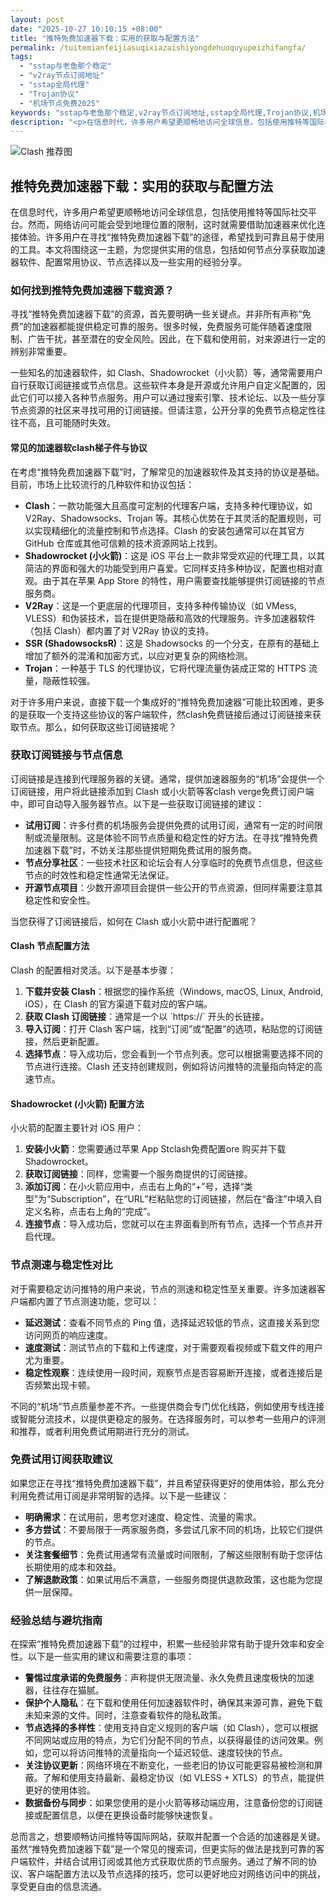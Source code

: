 ```yaml
---
layout: post
date: "2025-10-27 10:10:15 +08:00"
title: "推特免费加速器下载：实用的获取与配置方法"
permalink: /tuitemianfeijiasuqixiazaishiyongdehuoquyupeizhifangfa/
tags:
  - "sstap与老鱼那个稳定"
  - "v2ray节点订阅地址"
  - "sstap全局代理"
  - "Trojan协议"
  - "机场节点免费2025"
keywords: "sstap与老鱼那个稳定,v2ray节点订阅地址,sstap全局代理,Trojan协议,机场节点免费2025"
description: "<p>在信息时代，许多用户希望更顺畅地访问全球信息，包括使用推特等国际社交平台。然而，网络访问可能会受到地理位置的限制，这时就需要借助加速器来优化连接体验。许多用户在寻找“推特免费加速器下载”的途径，希望找到可靠且易于使用的工具。本文将围绕这一主题，为您提供实用的信息，包括如何节点分享获取加速器软件、配置常用协议、节点选择以及一些实用的经验分享。</p>"
---
```


![Clash 推荐图](https://clashjd.github.io/assets/img/稳定订阅机场推荐.png)

## 推特免费加速器下载：实用的获取与配置方法

<p>在信息时代，许多用户希望更顺畅地访问全球信息，包括使用推特等国际社交平台。然而，网络访问可能会受到地理位置的限制，这时就需要借助加速器来优化连接体验。许多用户在寻找“推特免费加速器下载”的途径，希望找到可靠且易于使用的工具。本文将围绕这一主题，为您提供实用的信息，包括如何节点分享获取加速器软件、配置常用协议、节点选择以及一些实用的经验分享。</p>
<h3>如何找到推特免费加速器下载资源？</h3>
<p>寻找“推特免费加速器下载”的资源，首先要明确一些关键点。并非所有声称“免费”的加速器都能提供稳定可靠的服务。很多时候，免费服务可能伴随着速度限制、广告干扰，甚至潜在的安全风险。因此，在下载和使用前，对来源进行一定的辨别非常重要。</p>
<p>一些知名的加速器软件，如 Clash、Shadowrocket（小火箭）等，通常需要用户自行获取订阅链接或节点信息。这些软件本身是开源或允许用户自定义配置的，因此它们可以接入各种节点服务。用户可以通过搜索引擎、技术论坛、以及一些分享节点资源的社区来寻找可用的订阅链接。但请注意，公开分享的免费节点稳定性往往不高，且可能随时失效。</p>
<h4>常见的加速器软clash梯子件与协议</h4>
<p>在考虑“推特免费加速器下载”时，了解常见的加速器软件及其支持的协议是基础。目前，市场上比较流行的几种软件和协议包括：</p>
<ul>
<li><strong>Clash</strong>：一款功能强大且高度可定制的代理客户端，支持多种代理协议，如 V2Ray、Shadowsocks、Trojan 等。其核心优势在于其灵活的配置规则，可以实现精细化的流量控制和节点选择。Clash 的安装包通常可以在其官方 GitHub 仓库或其他可信赖的技术资源网站上找到。</li>
<li><strong>Shadowrocket (小火箭)</strong>：这是 iOS 平台上一款非常受欢迎的代理工具，以其简洁的界面和强大的功能受到用户喜爱。它同样支持多种协议，配置也相对直观。由于其在苹果 App Store 的特性，用户需要查找能够提供订阅链接的节点服务商。</li>
<li><strong>V2Ray</strong>：这是一个更底层的代理项目，支持多种传输协议（如 VMess, VLESS）和伪装技术，旨在提供更隐蔽和高效的代理服务。许多加速器软件（包括 Clash）都内置了对 V2Ray 协议的支持。</li>
<li><strong>SSR (ShadowsocksR)</strong>：这是 Shadowsocks 的一个分支，在原有的基础上增加了额外的混淆和加密方式，以应对更复杂的网络检测。</li>
<li><strong>Trojan</strong>：一种基于 TLS 的代理协议，它将代理流量伪装成正常的 HTTPS 流量，隐蔽性较强。</li>
</ul>
<p>对于许多用户来说，直接下载一个集成好的“推特免费加速器”可能比较困难，更多的是获取一个支持这些协议的客户端软件，然clash免费链接后通过订阅链接来获取节点。那么，如何获取这些订阅链接呢？</p>
<h3>获取订阅链接与节点信息</h3>
<p>订阅链接是连接到代理服务器的关键。通常，提供加速器服务的“机场”会提供一个订阅链接，用户将此链接添加到 Clash 或小火箭等客clash verge免费订阅户端中，即可自动导入服务器节点。以下是一些获取订阅链接的建议：</p>
<ul>
<li><strong>试用订阅</strong>：许多付费的机场服务会提供免费的试用订阅，通常有一定的时间限制或流量限制。这是体验不同节点质量和稳定性的好方法。在寻找“推特免费加速器下载”时，不妨关注那些提供短期免费试用的服务商。</li>
<li><strong>节点分享社区</strong>：一些技术社区和论坛会有人分享临时的免费节点信息，但这些节点的时效性和稳定性通常无法保证。</li>
<li><strong>开源节点项目</strong>：少数开源项目会提供一些公开的节点资源，但同样需要注意其稳定性和安全性。</li>
</ul>
<p>当您获得了订阅链接后，如何在 Clash 或小火箭中进行配置呢？</p>
<h4>Clash 节点配置方法</h4>
<p>Clash 的配置相对灵活。以下是基本步骤：</p>
<ol>
<li><strong>下载并安装 Clash</strong>：根据您的操作系统（Windows, macOS, Linux, Android, iOS），在 Clash 的官方渠道下载对应的客户端。</li>
<li><strong>获取 Clash 订阅链接</strong>：通常是一个以 `https://` 开头的长链接。</li>
<li><strong>导入订阅</strong>：打开 Clash 客户端，找到“订阅”或“配置”的选项，粘贴您的订阅链接，然后更新配置。</li>
<li><strong>选择节点</strong>：导入成功后，您会看到一个节点列表。您可以根据需要选择不同的节点进行连接。Clash 还支持创建规则，例如将访问推特的流量指向特定的高速节点。</li>
</ol>
<h4>Shadowrocket (小火箭) 配置方法</h4>
<p>小火箭的配置主要针对 iOS 用户：</p>
<ol>
<li><strong>安装小火箭</strong>：您需要通过苹果 App Stclash免费配置ore 购买并下载 Shadowrocket。</li>
<li><strong>获取订阅链接</strong>：同样，您需要一个服务商提供的订阅链接。</li>
<li><strong>添加订阅</strong>：在小火箭应用中，点击右上角的“+”号，选择“类型”为“Subscription”，在“URL”栏粘贴您的订阅链接，然后在“备注”中填入自定义名称，点击右上角的“完成”。</li>
<li><strong>连接节点</strong>：导入成功后，您就可以在主界面看到所有节点，选择一个节点并开启代理。</li>
</ol>
<h3>节点测速与稳定性对比</h3>
<p>对于需要稳定访问推特的用户来说，节点的测速和稳定性至关重要。许多加速器客户端都内置了节点测速功能，您可以：</p>
<ul>
<li><strong>延迟测试</strong>：查看不同节点的 Ping 值，选择延迟较低的节点，这直接关系到您访问网页的响应速度。</li>
<li><strong>速度测试</strong>：测试节点的下载和上传速度，对于需要观看视频或下载文件的用户尤为重要。</li>
<li><strong>稳定性观察</strong>：连续使用一段时间，观察节点是否容易断开连接，或者连接后是否频繁出现卡顿。</li>
</ul>
<p>不同的“机场”节点质量参差不齐。一些提供商会专门优化线路，例如使用专线连接或智能分流技术，以提供更稳定的服务。在选择服务时，可以参考一些用户的评测和推荐，或者利用免费试用期进行充分的测试。</p>
<h3>免费试用订阅获取建议</h3>
<p>如果您正在寻找“推特免费加速器下载”，并且希望获得更好的使用体验，那么充分利用免费试用订阅是非常明智的选择。以下是一些建议：</p>
<ul>
<li><strong>明确需求</strong>：在试用前，思考您对速度、稳定性、流量的需求。</li>
<li><strong>多方尝试</strong>：不要局限于一两家服务商，多尝试几家不同的机场，比较它们提供的节点。</li>
<li><strong>关注套餐细节</strong>：免费试用通常有流量或时间限制，了解这些限制有助于您评估长期使用的成本和效益。</li>
<li><strong>了解退款政策</strong>：如果试用后不满意，一些服务商提供退款政策，这也能为您提供一层保障。</li>
</ul>
<h3>经验总结与避坑指南</h3>
<p>在探索“推特免费加速器下载”的过程中，积累一些经验非常有助于提升效率和安全性。以下是一些实用的建议和需要注意的事项：</p>
<ul>
<li><strong>警惕过度承诺的免费服务</strong>：声称提供无限流量、永久免费且速度极快的加速器，往往存在猫腻。</li>
<li><strong>保护个人隐私</strong>：在下载和使用任何加速器软件时，确保其来源可靠，避免下载未知来源的文件。同时，注意查看软件的隐私政策。</li>
<li><strong>节点选择的多样性</strong>：使用支持自定义规则的客户端（如 Clash），您可以根据不同网站或应用的特点，为它们分配不同的节点，以获得最佳的访问效果。例如，您可以将访问推特的流量指向一个延迟较低、速度较快的节点。</li>
<li><strong>关注协议更新</strong>：网络环境在不断变化，一些老旧的协议可能更容易被检测和屏蔽。了解和使用支持最新、最稳定协议（如 VLESS + XTLS）的节点，能提供更好的使用体验。</li>
<li><strong>数据备份与同步</strong>：如果您使用的是小火箭等移动端应用，注意备份您的订阅链接或配置信息，以便在更换设备时能够快速恢复。</li>
</ul>
<p>总而言之，想要顺畅访问推特等国际网站，获取并配置一个合适的加速器是关键。虽然“推特免费加速器下载”是一个常见的搜索词，但更实际的做法是找到可靠的客户端软件，并结合试用订阅或其他方式获取优质的节点服务。通过了解不同的协议、客户端配置方法以及节点选择的技巧，您可以更好地应对网络访问中的挑战，享受更自由的信息流通。</p>